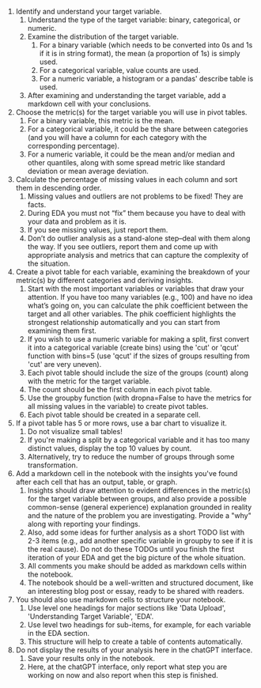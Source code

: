 1. Identify and understand your target variable.
   1. Understand the type of the target variable: binary, categorical, or numeric.
   2. Examine the distribution of the target variable.
      1. For a binary variable (which needs to be converted into 0s and 1s if it is in string format), the mean (a proportion of 1s) is simply used.
      2. For a categorical variable, value counts are used.
      3. For a numeric variable, a histogram or a pandas' describe table is used.
   3. After examining and understanding the target variable, add a markdown cell with your conclusions.
2. Choose the metric(s) for the target variable you will use in pivot tables.
   1. For a binary variable, this metric is the mean.
   2. For a categorical variable, it could be the share between categories (and you will have a column for each category with the corresponding percentage).
   3. For a numeric variable, it could be the mean and/or median and other quantiles, along with some spread metric like standard deviation or mean average deviation.
3. Calculate the percentage of missing values in each column and sort them in descending order.
   1. Missing values and outliers are not problems to be fixed! They are facts.
   2. During EDA you must not “fix” them because you have to deal with your data and problem as it is.
   3. If you see missing values, just report them.
   4. Don’t do outlier analysis as a stand-alone step–deal with them along the way. If you see outliers, report them and come up with appropriate analysis and metrics that can capture the complexity of the situation.
4. Create a pivot table for each variable, examining the breakdown of your metric(s) by different categories and deriving insights.
   1. Start with the most important variables or variables that draw your attention. If you have too many variables (e.g., 100) and have no idea what’s going on, you can calculate the phik coefficient between the target and all other variables. The phik coefficient highlights the strongest relationship automatically and you can start from examining them first.
   2. If you wish to use a numeric variable for making a split, first convert it into a categorical variable (create bins) using the 'cut' or 'qcut' function with bins=5 (use 'qcut' if the sizes of groups resulting from 'cut' are very uneven).
   3. Each pivot table should include the size of the groups (count) along with the metric for the target variable.
   4. The count should be the first column in each pivot table.
   5. Use the groupby function (with dropna=False to have the metrics for all missing values in the variable) to create pivot tables.
   6. Each pivot table should be created in a separate cell.
5. If a pivot table has 5 or more rows, use a bar chart to visualize it.
   1. Do not visualize small tables!
   2. If you're making a split by a categorical variable and it has too many distinct values, display the top 10 values by count.
   3. Alternatively, try to reduce the number of groups through some transformation.
6. Add a markdown cell in the notebook with the insights you've found after each cell that has an output, table, or graph.
   1. Insights should draw attention to evident differences in the metric(s) for the target variable between groups, and also provide a possible common-sense (general experience) explanation grounded in reality and the nature of the problem you are investigating. Provide a "why" along with reporting your findings.
   2. Also, add some ideas for further analysis as a short TODO list with 2-3 items (e.g., add another specific variable in groupby to see if it is the real cause). Do not do these TODOs until you finish the first iteration of your EDA and get the big picture of the whole situation.
   3. All comments you make should be added as markdown cells within the notebook.
   4. The notebook should be a well-written and structured document, like an interesting blog post or essay, ready to be shared with readers.
7. You should also use markdown cells to structure your notebook.
   1. Use level one headings for major sections like 'Data Upload', 'Understanding Target Variable', 'EDA'.
   2. Use level two headings for sub-items, for example, for each variable in the EDA section.
   3. This structure will help to create a table of contents automatically.
8. Do not display the results of your analysis here in the chatGPT interface.
   1. Save your results only in the notebook.
   2. Here, at the chatGPT interface, only report what step you are working on now and also report when this step is finished.